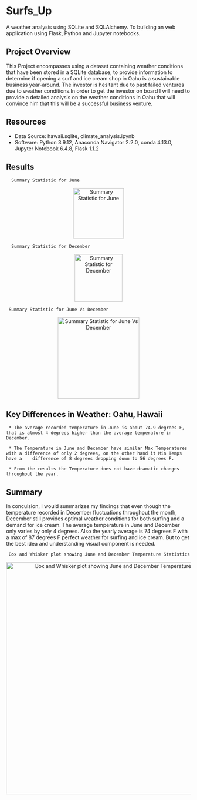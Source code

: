 # Surfs_Up
A weather analysis using SQLite and SQLAlchemy. To building an web application using Flask, Python and Jupyter notebooks.

## Project Overview

This Project encompasses using a dataset containing weather conditions that have been stored in a SQLite database, to provide information to determine if opening a surf and ice cream shop in Oahu is a sustainable business year-around. The investor is hesitant due to past failed ventures due to weather conditions.In order to get the investor on board I will need to provide a detailed analysis on the weather conditions in Oahu that will convince him that this will be a successful business venture.

## Resources

  * Data Source: hawaii.sqlite, climate_analysis.ipynb
  * Software: Python 3.9.12, Anaconda Navigator 2.2.0, conda 4.13.0, Jupyter Notebook 6.4.8, Flask 1.1.2
  
## Results

      Summary Statistic for June
   <p align="center">    
  <img width="138" alt="Summary Statistic for June" src="https://user-images.githubusercontent.com/90155651/184994022-97215bc5-4c82-47f8-87aa-0771a645ec04.png">
</p>


      Summary Statistic for December
    
   <p align="center">    
   <img width="130" alt="Summary Statistic for December" src="https://user-images.githubusercontent.com/90155651/184994049-d75a792c-2f53-456a-b019-f0b4f331d931.png">
   </p>
   
 

     Summary Statistic for June Vs December 
   <p align="center">   
   <img width="222" alt="Summary Statistic for June Vs December" src="https://user-images.githubusercontent.com/90155651/184994173-45985058-c17f-4803-a924-b5687cf86c22.png">
</p>

## Key Differences in Weather: Oahu, Hawaii

     * The average recorded temperature in June is about 74.9 degrees F, that is almost 4 degrees higher than the average temperature in December.
     
     * The Temperature in June and December have similar Max Temperatures with a difference of only 2 degrees, on the other hand it Min Temps have a    difference of 8 degrees dropping down to 56 degrees F.
     
     * From the results the Temperature does not have dramatic changes throughout the year.

## Summary

In conculsion, I would summarizes my findings that even though the temperature recorded in December fluctuations throughout the month, December still provides optimal weather conditions for both surfing and a demand for ice cream. The average temperature in June and December only varies by only 4 degrees. Also the yearly average is 74 degrees F with a max of 87 degrees F perfect weather for surfing and ice cream. But to get the best idea and understanding visual component is needed.

     Box and Whisker plot showing June and December Temperature Statistics
     
   <p align="center">   
   <img width="632" alt="Box and Whisker plot showing June and December Temperature Statistics" src="https://user-images.githubusercontent.com/90155651/185031014-c8e3439f-fb98-4b5b-b114-bd50d4d437f4.png">
   </p>
   
   
